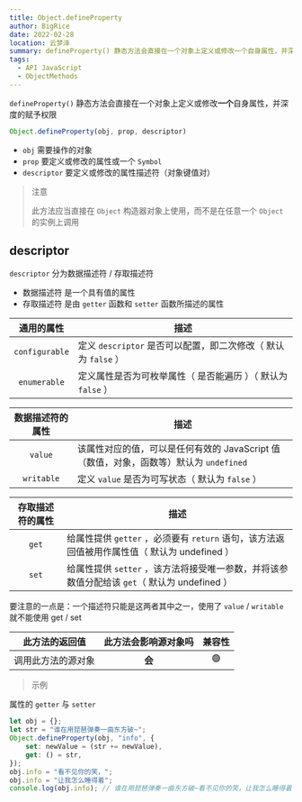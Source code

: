 ```yaml
---
title: Object.defineProperty
author: BigRice
date: 2022-02-28
location: 云梦泽
summary: defineProperty() 静态方法会直接在一个对象上定义或修改一个自身属性，并深度的赋予权限
tags:
  - API JavaScript
  - ObjectMethods
---
```


`defineProperty()` 静态方法会直接在一个对象上定义或修改**一个**自身属性，并深度的赋予权限

```js
Object.defineProperty(obj, prop, descriptor)
```

-   `obj` 需要操作的对象
-   `prop` 要定义或修改的属性或一个 `Symbol`
-   `descriptor` 要定义或修改的属性描述符（对象键值对）

> 注意
>
> 此方法应当直接在 `Object` 构造器对象上使用，而不是在任意一个 `Object` 的实例上调用 

##### 

## descriptor

`descriptor` 分为数据描述符 / 存取描述符

-   数据描述符 是一个具有值的属性
-   存取描述符 是由 `getter` 函数和 `setter` 函数所描述的属性

|   通用的属性   | 描述                                                           |
| :------------: | -------------------------------------------------------------- |
| `configurable` | 定义 `descriptor` 是否可以配置，即二次修改（ 默认为 `false` ） |
|  `enumerable`  | 定义属性是否为可枚举属性（ 是否能遍历 ）（ 默认为 `false` ）   |

| 数据描述符的属性 | 描述                                                                                   |
| :--------------: | -------------------------------------------------------------------------------------- |
|     `value`      | 该属性对应的值，可以是任何有效的 JavaScript 值（数值，对象，函数等）默认为 `undefined` |
|    `writable`    | 定义 `value` 是否为可写状态（ 默认为 `false` ）                                        |

| 存取描述符的属性 | 描述                                                                                         |
| :--------------: | -------------------------------------------------------------------------------------------- |
|      `get`       | 给属性提供 `getter` ，必须要有 `return` 语句，该方法返回值被用作属性值（ 默认为 undefined ） |
|      `set`       | 给属性提供 `setter` ，该方法将接受唯一参数，并将该参数值分配给该 `get`（ 默认为 undefined ） |

要注意的一点是：一个描述符只能是这两者其中之一，使用了 `value` / `writable` 就不能使用 get / set

|   此方法的返回值   | 此方法会影响源对象吗 | 兼容性 |
| :----------------: | :------------------: | :----: |
| 调用此方法的源对象 |         **会**         |   🟢   |



> 示例

属性的 `getter` 与 `setter`

```js
let obj = {};
let str = "谁在用琵琶弹奏一曲东方破~";
Object.defineProperty(obj, "info", {
    set: newValue = (str += newValue),
    get: () = str,
});
obj.info = "看不见你的笑，";
obj.info = "让我怎么睡得着";
console.log(obj.info); // 谁在用琵琶弹奏一曲东方破~看不见你的笑，让我怎么睡得着
```
